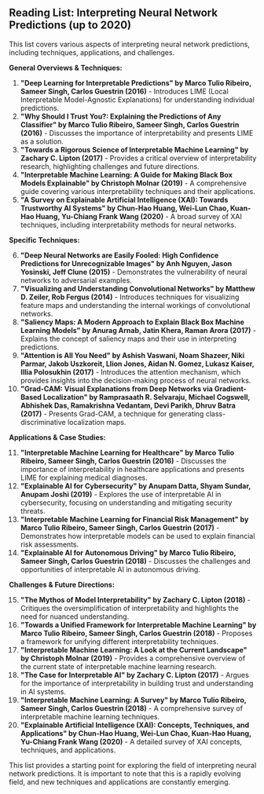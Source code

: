 ## Reading List: Interpreting Neural Network Predictions (up to 2020)

This list covers various aspects of interpreting neural network predictions, including techniques, applications, and challenges.

**General Overviews & Techniques:**

1. **"Deep Learning for Interpretable Predictions" by Marco Tulio Ribeiro, Sameer Singh, Carlos Guestrin (2016)** - Introduces LIME (Local Interpretable Model-Agnostic Explanations) for understanding individual predictions.
2. **"Why Should I Trust You?: Explaining the Predictions of Any Classifier" by Marco Tulio Ribeiro, Sameer Singh, Carlos Guestrin (2016)** - Discusses the importance of interpretability and presents LIME as a solution.
3. **"Towards a Rigorous Science of Interpretable Machine Learning" by Zachary C. Lipton (2017)** - Provides a critical overview of interpretability research, highlighting challenges and future directions.
4. **"Interpretable Machine Learning: A Guide for Making Black Box Models Explainable" by Christoph Molnar (2019)** - A comprehensive guide covering various interpretability techniques and their applications.
5. **"A Survey on Explainable Artificial Intelligence (XAI): Towards Trustworthy AI Systems" by  Chun-Hao Huang, Wei-Lun Chao, Kuan-Hao Huang, Yu-Chiang Frank Wang (2020)** - A broad survey of XAI techniques, including interpretability methods for neural networks.

**Specific Techniques:**

6. **"Deep Neural Networks are Easily Fooled: High Confidence Predictions for Unrecognizable Images" by Anh Nguyen, Jason Yosinski, Jeff Clune (2015)** - Demonstrates the vulnerability of neural networks to adversarial examples.
7. **"Visualizing and Understanding Convolutional Networks" by Matthew D. Zeiler, Rob Fergus (2014)** - Introduces techniques for visualizing feature maps and understanding the internal workings of convolutional networks.
8. **"Saliency Maps: A Modern Approach to Explain Black Box Machine Learning Models" by  Anurag Arnab,  Jatin Khera,  Raman Arora (2017)** - Explains the concept of saliency maps and their use in interpreting predictions.
9. **"Attention is All You Need" by Ashish Vaswani, Noam Shazeer, Niki Parmar, Jakob Uszkoreit, Llion Jones, Aidan N. Gomez, Lukasz Kaiser, Illia Polosukhin (2017)** - Introduces the attention mechanism, which provides insights into the decision-making process of neural networks.
10. **"Grad-CAM: Visual Explanations from Deep Networks via Gradient-Based Localization" by Ramprasaath R. Selvaraju, Michael Cogswell, Abhishek Das, Ramakrishna Vedantam, Devi Parikh, Dhruv Batra (2017)** - Presents Grad-CAM, a technique for generating class-discriminative localization maps.

**Applications & Case Studies:**

11. **"Interpretable Machine Learning for Healthcare" by  Marco Tulio Ribeiro,  Sameer Singh,  Carlos Guestrin (2016)** - Discusses the importance of interpretability in healthcare applications and presents LIME for explaining medical diagnoses.
12. **"Explainable AI for Cybersecurity" by  Anupam Datta,  Shyam Sundar,  Anupam Joshi (2019)** - Explores the use of interpretable AI in cybersecurity, focusing on understanding and mitigating security threats.
13. **"Interpretable Machine Learning for Financial Risk Management" by  Marco Tulio Ribeiro,  Sameer Singh,  Carlos Guestrin (2017)** - Demonstrates how interpretable models can be used to explain financial risk assessments.
14. **"Explainable AI for Autonomous Driving" by  Marco Tulio Ribeiro,  Sameer Singh,  Carlos Guestrin (2018)** - Discusses the challenges and opportunities of interpretable AI in autonomous driving.

**Challenges & Future Directions:**

15. **"The Mythos of Model Interpretability" by  Zachary C. Lipton (2018)** - Critiques the oversimplification of interpretability and highlights the need for nuanced understanding.
16. **"Towards a Unified Framework for Interpretable Machine Learning" by  Marco Tulio Ribeiro,  Sameer Singh,  Carlos Guestrin (2018)** - Proposes a framework for unifying different interpretability techniques.
17. **"Interpretable Machine Learning: A Look at the Current Landscape" by  Christoph Molnar (2019)** - Provides a comprehensive overview of the current state of interpretable machine learning research.
18. **"The Case for Interpretable AI" by  Zachary C. Lipton (2017)** - Argues for the importance of interpretability in building trust and understanding in AI systems.
19. **"Interpretable Machine Learning: A Survey" by  Marco Tulio Ribeiro,  Sameer Singh,  Carlos Guestrin (2018)** - A comprehensive survey of interpretable machine learning techniques.
20. **"Explainable Artificial Intelligence (XAI): Concepts, Techniques, and Applications" by  Chun-Hao Huang, Wei-Lun Chao, Kuan-Hao Huang, Yu-Chiang Frank Wang (2020)** - A detailed survey of XAI concepts, techniques, and applications.

This list provides a starting point for exploring the field of interpreting neural network predictions. It is important to note that this is a rapidly evolving field, and new techniques and applications are constantly emerging.